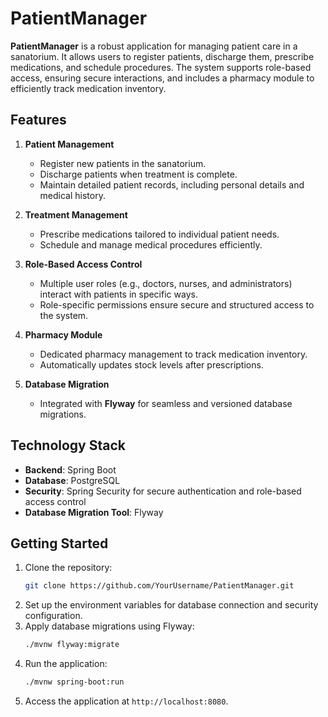 # PatientManager

**PatientManager** is a robust application for managing patient care in a sanatorium. It allows users to register patients, discharge them, prescribe medications, and schedule procedures. The system supports role-based access, ensuring secure interactions, and includes a pharmacy module to efficiently track medication inventory.

## Features

1. **Patient Management**
    - Register new patients in the sanatorium.
    - Discharge patients when treatment is complete.
    - Maintain detailed patient records, including personal details and medical history.

2. **Treatment Management**
    - Prescribe medications tailored to individual patient needs.
    - Schedule and manage medical procedures efficiently.

3. **Role-Based Access Control**
    - Multiple user roles (e.g., doctors, nurses, and administrators) interact with patients in specific ways.
    - Role-specific permissions ensure secure and structured access to the system.

4. **Pharmacy Module**
    - Dedicated pharmacy management to track medication inventory.
    - Automatically updates stock levels after prescriptions.

5. **Database Migration**
    - Integrated with **Flyway** for seamless and versioned database migrations.

## Technology Stack
- **Backend**: Spring Boot
- **Database**: PostgreSQL
- **Security**: Spring Security for secure authentication and role-based access control
- **Database Migration Tool**: Flyway

## Getting Started
1. Clone the repository:
   ```bash
   git clone https://github.com/YourUsername/PatientManager.git
   ```
2. Set up the environment variables for database connection and security configuration.
3. Apply database migrations using Flyway:
   ```bash
   ./mvnw flyway:migrate
   ```
4. Run the application:
   ```bash
   ./mvnw spring-boot:run
   ```
5. Access the application at `http://localhost:8080`.
